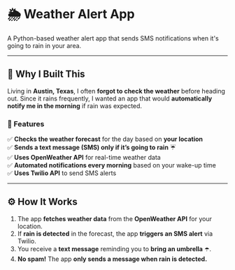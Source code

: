 # 🌦 Weather Alert App  

A Python-based weather alert app that sends SMS notifications when it's going to rain in your area.

---

## 📌 Why I Built This  

Living in **Austin, Texas**, I often **forgot to check the weather** before heading out. Since it rains frequently, I wanted an app that would **automatically notify me in the morning** if rain was expected.  

### 🌟 Features  
✅ **Checks the weather forecast** for the day based on **your location**  
✅ **Sends a text message (SMS) only if it’s going to rain** ☔  
✅ **Uses OpenWeather API** for real-time weather data  
✅ **Automated notifications every morning** based on your wake-up time  
✅ **Uses Twilio API** to send SMS alerts  

---

## ⚙️ How It Works  

1. The app **fetches weather data** from the **OpenWeather API** for your location.  
2. If **rain is detected** in the forecast, the app **triggers an SMS alert** via Twilio.  
3. You receive a **text message** reminding you to **bring an umbrella** ☂️.  
4. **No spam!** The app **only sends a message when rain is detected.**  

